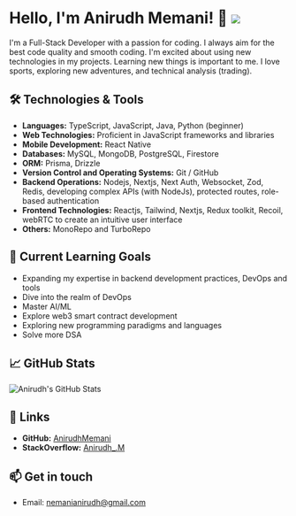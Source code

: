 # Hello, I'm Anirudh Memani! 👋 ![](https://komarev.com/ghpvc/?username=AnirudhMemani)


I'm a Full-Stack Developer with a passion for coding. I always aim for the best code quality and smooth coding. I'm excited about using new technologies in my projects. Learning new things is important to me. I love sports, exploring new adventures, and technical analysis (trading).

## 🛠️ Technologies & Tools

- **Languages:** TypeScript, JavaScript, Java, Python (beginner)
- **Web Technologies:** Proficient in JavaScript frameworks and libraries
- **Mobile Development:** React Native
- **Databases:** MySQL, MongoDB, PostgreSQL, Firestore
- **ORM:** Prisma, Drizzle
- **Version Control and Operating Systems:** Git / GitHub
- **Backend Operations:** Nodejs, Nextjs, Next Auth, Websocket, Zod, Redis, developing complex APIs (with NodeJs), protected routes, role-based authentication
- **Frontend Technologies:** Reactjs, Tailwind, Nextjs, Redux toolkit, Recoil, webRTC to create an intuitive user interface
- **Others:** MonoRepo and TurboRepo

## 🌱 Current Learning Goals

- Expanding my expertise in backend development practices, DevOps and tools
- Dive into the realm of DevOps
- Master AI/ML
- Explore web3 smart contract development
- Exploring new programming paradigms and languages
- Solve more DSA

## 📈 GitHub Stats

![Anirudh's GitHub Stats](https://github-readme-stats.vercel.app/api?username=AnirudhMemani&show_icons=true&hide_title=true&count_private=true&hide=prs&theme=dark)

## 🔗 Links

- **GitHub:** [AnirudhMemani](https://github.com/AnirudhMemani)
- **StackOverflow:** [Anirudh_.M](https://stackoverflow.com/users/19192548/anirudh-m)

## 📫 Get in touch

- Email: nemanianirudh@gmail.com
